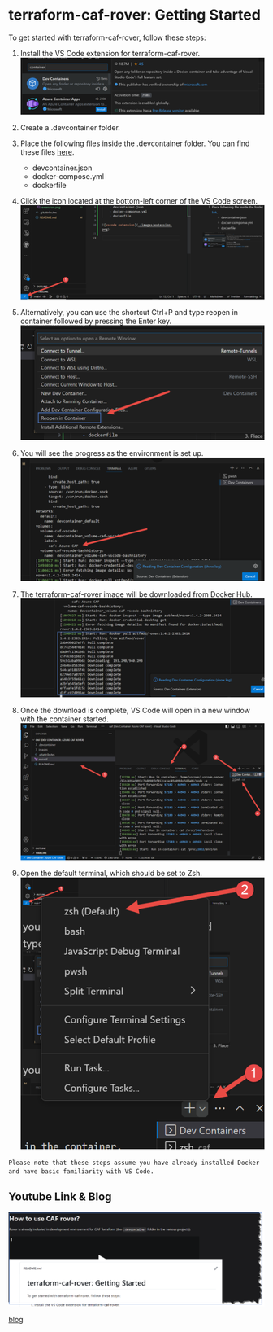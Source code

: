 # terraform-caf-rover: Getting Started
 To get started with terraform-caf-rover, follow these steps:
 1. Install the VS Code extension for terraform-caf-rover.
 ![vscode extension](./images/extension.png)
 1. Create a .devcontainer folder.
 1. Place the following files inside the .devcontainer folder. You can find these files [here](https://github.com/aztfmod/rover/tree/main/.devcontainer).
    - devcontainer.json
    - docker-compose.yml
    - dockerfile

1. Click the icon located at the bottom-left corner of the VS Code screen.
![click](./images/execute.png)
1. Alternatively, you can use the shortcut Ctrl+P and type reopen in container followed by pressing the Enter key. ![alt](./images/reopoen.png)
1. You will see the progress as the environment is set up.
![image progress](./images/step1.png)
1. The terraform-caf-rover image will be downloaded from Docker Hub.
![Image ](./images/step2.png) 
1. Once the download is complete, VS Code will open in a new window with the container started.
![final](./images/final.png)
1. Open the default terminal, which should be set to Zsh.
![Terminal](./images/zsh.png)

`Please note that these steps assume you have already installed Docker and have basic familiarity with VS Code.`

## Youtube Link & Blog

[![Youtube](./images/youtube.png)](https://www.youtube.com/embed/0Pob7_Mf1T0)

[blog](https://chefonthecloud.com/terraform-caf-rover-getting-started)
